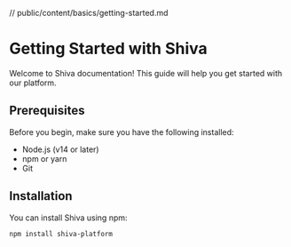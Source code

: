 // public/content/basics/getting-started.md
# Getting Started with Shiva

Welcome to Shiva documentation! This guide will help you get started with our platform.

## Prerequisites

Before you begin, make sure you have the following installed:

- Node.js (v14 or later)
- npm or yarn
- Git

## Installation

You can install Shiva using npm:

```bash
npm install shiva-platform